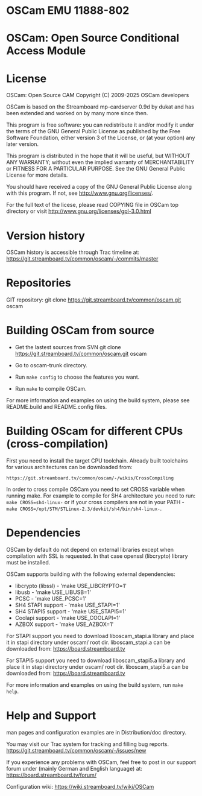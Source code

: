 OSCam EMU 11888-802
=======

OSCam: Open Source Conditional Access Module
============================================


License
=======

OSCam: Open Source CAM
Copyright (C) 2009-2025 OSCam developers

OSCam is based on the Streamboard mp-cardserver 0.9d by dukat and
has been extended and worked on by many more since then.

This program is free software: you can redistribute it and/or modify
it under the terms of the GNU General Public License as published by
the Free Software Foundation, either version 3 of the License, or
(at your option) any later version.

This program is distributed in the hope that it will be useful,
but WITHOUT ANY WARRANTY; without even the implied warranty of
MERCHANTABILITY or FITNESS FOR A PARTICULAR PURPOSE.  See the
GNU General Public License for more details.

You should have received a copy of the GNU General Public License
along with this program.  If not, see <http://www.gnu.org/licenses/>.

For the full text of the licese, please read COPYING file in OSCam
top directory or visit http://www.gnu.org/licenses/gpl-3.0.html


Version history
===============

OSCam history is accessible through Trac timeline at:
   https://git.streamboard.tv/common/oscam/-/commits/master


Repositories
============

GIT repository:
   git clone https://git.streamboard.tv/common/oscam.git oscam


Building OSCam from source
==========================

 - Get the lastest sources from SVN
    git clone https://git.streamboard.tv/common/oscam.git oscam

 - Go to oscam-trunk directory.

 - Run `make config` to choose the features you want.

 - Run `make` to compile OSCam.

For more information and examples on using the build system, please
see README.build and README.config files.


Building OScam for different CPUs (cross-compilation)
=====================================================

First you need to install the target CPU toolchain. Already built toolchains
for various architectures can be downloaded from:

    https://git.streamboard.tv/common/oscam/-/wikis/CrossCompiling

In order to cross compile OSCam you need to set CROSS variable when
running make. For example to compile for SH4 architecture you need
to run: `make CROSS=sh4-linux-` or if your cross compilers are not
in your PATH - `make CROSS=/opt/STM/STLinux-2.3/devkit/sh4/bin/sh4-linux-`.


Dependencies
============

OSCam by default do not depend on external libraries except when compilation
with SSL is requested. In that case openssl (libcrypto) library must be
installed.

OSCam supports building with the following external dependencies:
  - libcrypto (libssl) - 'make USE_LIBCRYPTO=1'
  - libusb             - 'make USE_LIBUSB=1'
  - PCSC               - 'make USE_PCSC=1'
  - SH4 STAPI support  - 'make USE_STAPI=1'
  - SH4 STAPI5 support - 'make USE_STAPI5=1'
  - Coolapi support    - 'make USE_COOLAPI=1'
  - AZBOX support      - 'make USE_AZBOX=1'

For STAPI support you need to download liboscam_stapi.a library and place
it in stapi directory under oscam/ root dir. liboscam_stapi.a can be downloaded
from: https://board.streamboard.tv

For STAPI5 support you need to download liboscam_stapi5.a library and place
it in stapi directory under oscam/ root dir. liboscam_stapi5.a can be downloaded
from: https://board.streamboard.tv

For more information and examples on using the build system, run `make help`.


Help and Support
================

man pages and configuration examples are in Distribution/doc directory.

You may visit our Trac system for tracking and filling bug reports.
   https://git.streamboard.tv/common/oscam/-/issues/new

If you experience any problems with OSCam, feel free to post in our support
forum under (mainly German and English language) at:
   https://board.streamboard.tv/forum/

Configuration wiki:
   https://wiki.streamboard.tv/wiki/OSCam

